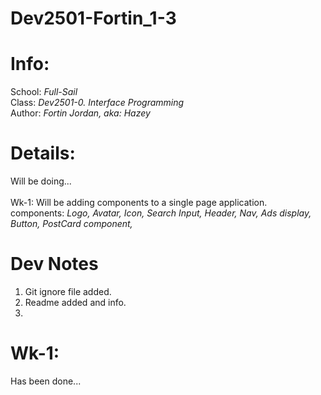 # Dev2501-Fortin_1-3


# Info:
School: *Full-Sail*  <br>
Class: *Dev2501-0. Interface Programming*  <br>
Author: *Fortin Jordan, aka: Hazey*



# Details:
Will be doing...  <br>
<br>
Wk-1: Will be adding components to a single page application.  <br>
components: *Logo, Avatar, Icon, Search Input, Header, Nav, Ads display, Button, PostCard component,*




# Dev Notes

1. Git ignore file added.
2. Readme added and info.
3. 





# Wk-1:
Has been done...  <br>
